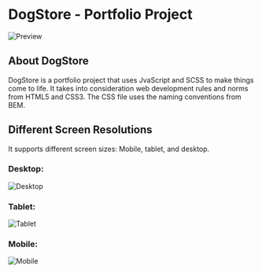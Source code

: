 # DogStore - Portfolio Project

![Preview](https://user-images.githubusercontent.com/42305901/92672440-adc52600-f2e6-11ea-83b1-f8ff44c85018.png)

## About DogStore

DogStore is a portfolio project that uses JvaScript and SCSS to make things come to life. It takes into consideration web development rules and norms from HTML5 and CSS3. The CSS file uses the naming conventions from BEM.

## Different Screen Resolutions

It supports different screen sizes: Mobile, tablet, and desktop.

### Desktop:
![Desktop](https://user-images.githubusercontent.com/42305901/92673945-4f01ab80-f2ea-11ea-8509-2a8038feb960.gif)

### Tablet:
![Tablet](https://user-images.githubusercontent.com/42305901/92540341-4047c580-f212-11ea-8d74-8b6fb8006396.png)

### Mobile:
![Mobile](https://user-images.githubusercontent.com/42305901/92540387-6cfbdd00-f212-11ea-9ef0-bca98e8743f9.png)
